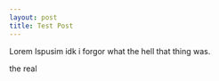 ```yaml
---
layout: post
title: Test Post
---
```


Lorem Ispusim idk i forgor what the hell that thing was.

the real
